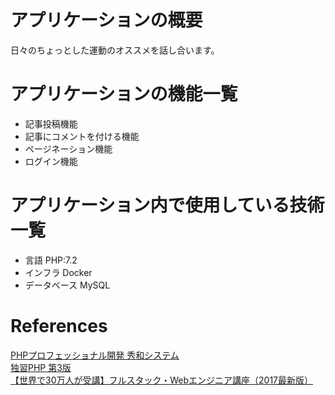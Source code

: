 # アプリケーションの概要
日々のちょっとした運動のオススメを話し合います。

# アプリケーションの機能一覧
- 記事投稿機能
- 記事にコメントを付ける機能
- ページネーション機能
- ログイン機能

# アプリケーション内で使用している技術一覧
- 言語 PHP:7.2
- インフラ Docker
- データベース MySQL

# References
[PHPプロフェッショナル開発 秀和システム](https://www.shuwasystem.co.jp/book/9784798047492.html)<br>
[独習PHP 第3版](https://www.shoeisha.co.jp/book/detail/9784798135472)<br>
[【世界で30万人が受講】フルスタック・Webエンジニア講座（2017最新版）](https://www.udemy.com/completeweb2_jp)
